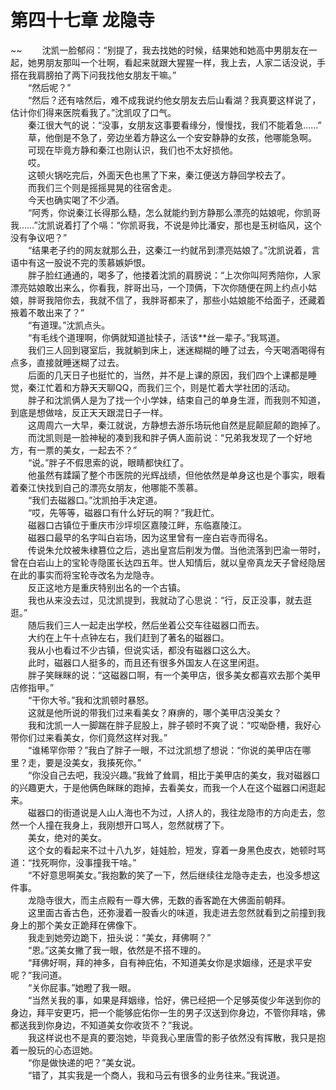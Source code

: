 # 第四十七章 龙隐寺

~~
            　　沈凯一脸郁闷：“别提了，我去找她的时候，结果她和她高中男朋友在一起，她男朋友那叫一个壮啊，看起来就跟大猩猩一样，我上去，人家二话没说，手搭在我肩膀拍了两下问我找他女朋友干嘛。”<br>　　“然后呢？”<br>　　“然后？还有啥然后，难不成我说约他女朋友去后山看湖？我真要这样说了，估计你们得来医院看我了。”沈凯叹了口气。<br>　　秦江很大气的说：“没事，女朋友这事要看缘分，慢慢找，我们不能着急……”<br>　　草，他倒是不急了，旁边坐着方静这么一个安安静静的女孩，他哪能急啊。<br>　　可现在毕竟方静和秦江也刚认识，我们也不太好损他。<br>　　哎。<br>　　这顿火锅吃完后，外面天色也黑了下来，秦江便送方静回学校去了。<br>　　而我们三个则是摇摇晃晃的往宿舍走。<br>　　今天也确实喝了不少酒。<br>　　“阿秀，你说秦江长得那么糙，怎么就能约到方静那么漂亮的姑娘呢，你凯哥我……”沈凯说着打了个嗝：“你凯哥我，不说是帅比潘安，那也是玉树临风，这个没有争议吧？”<br>　　“结果老子约的网友就那么丑，这秦江一约就吊到漂亮姑娘了。”沈凯说着，言语中有这一股说不完的羡慕嫉妒恨。<br>　　胖子脸红通通的，喝多了，他搂着沈凯的肩膀说：“上次你叫阿秀陪你，人家漂亮姑娘敢出来么，你看我，胖哥出马，一个顶俩，下次你随便在网上约点小姑娘，胖哥我陪你去，我就不信了，我胖哥都来了，那些小姑娘能不给面子，还藏着掖着不敢出来了？”<br>　　“有道理。”沈凯点头。<br>　　“有毛线个道理啊，你俩就知道扯犊子，活该**丝一辈子。”我骂道。<br>　　我们三人回到寝室后，我就躺到床上，迷迷糊糊的睡了过去，今天喝酒喝得有点多，直接就睡迷糊了过去。<br>　　后面的几天日子也挺忙的，当然，并不是上课的原因，我们四个上课都是睡觉，秦江忙着和方静天天聊QQ，而我们三个，则是忙着大学社团的活动。<br>　　胖子和沈凯俩人是为了找一个小学妹，结束自己的单身生涯，而我则不知道，到底是想做啥，反正天天跟混日子一样。<br>　　这周周六一大早，秦江就说，方静想去游乐场玩他自然是屁颠屁颠的跑掉了。<br>　　而沈凯则是一脸神秘的凑到我和胖子俩人面前说：“兄弟我发现了一个好地方，有一票的美女，一起去不？”<br>　　“说。”胖子不假思索的说，眼睛都快红了。<br>　　他虽然有蹂躏了整个市医院的光辉战绩，但他依然是单身这也是个事实，眼看着秦江快找到自己的漂亮女朋友，他哪能不羡慕。<br>　　“我们去磁器口。”沈凯拍手决定道。<br>　　“哎，先等等，磁器口有什么好玩的啊？”我赶忙。<br>　　磁器口古镇位于重庆市沙坪坝区嘉陵江畔，东临嘉陵江。<br>　　磁器口最早的名字叫白岩场，因为这里曾有一座白岩寺而得名。<br>　　传说朱允炆被朱棣篡位之后，逃出皇宫后削发为僧。当他流落到巴渝一带时，曾在白岩山上的宝轮寺隐匿长达四五年。世人知情后，就以皇帝真龙天子曾经隐居在此的事实而将宝轮寺改名为龙隐寺。<br>　　反正这地方是重庆特别出名的一个古镇。<br>　　我也从来没去过，见沈凯提到，我就动了心思说：“行，反正没事，就去逛逛。”<br>　　随后我们三人一起走出学校，然后坐着公交车往磁器口而去。<br>　　大约在上午十点钟左右，我们赶到了著名的磁器口。<br>　　我从小也看过不少古镇，但说实话，都没有磁器口这么大。<br>　　此时，磁器口人挺多的，而且还有很多外国友人在这里闲逛。<br>　　胖子笑眯眯的说：“这磁器口啊，有一个美甲店，很多美女都喜欢去那个美甲店修指甲。”<br>　　“干你大爷。”我和沈凯顿时暴怒。<br>　　这就是他所说的带我们过来看美女？麻痹的，哪个美甲店没美女？<br>　　我和沈凯一人一脚踹在胖子屁股上，胖子顿时不爽了说：“哎呦卧槽，我好心带你们过来看美女，你们竟然这样对我。”<br>　　“谁稀罕你带？”我白了胖子一眼，不过沈凯想了想说：“你说的美甲店在哪里？走，要是没美女，我揍死你。”<br>　　“你没自己去吧，我没兴趣。”我耸了耸肩，相比于美甲店的美女，我对磁器口的兴趣更大，于是他俩色眯眯的跑掉，去看美女，而我一个人在这个磁器口闲逛起来。<br>　　磁器口的街道说是人山人海也不为过，人挤人的，我往龙隐市的方向走去，忽然一个人撞在我身上，我刚想开口骂人，忽然就楞了下。<br>　　美女，绝对的美女。<br>　　这个女的看起来不过十八九岁，娃娃脸，短发，穿着一身黑色皮衣，她顿时骂道：“找死啊你，没事撞我干啥。”<br>　　“不好意思啊美女。”我抱歉的笑了一下，然后继续往龙隐寺走去，也没多想这件事。<br>　　龙隐寺很大，而主点殿有一尊大佛，无数的香客跪在大佛面前朝拜。<br>　　这里面古香古色，还弥漫着一股香火的味道，我走进去忽然就看到之前撞到我身上的那个美女正跪拜在佛像下。<br>　　我走到她旁边跪下，扭头说：“美女，拜佛啊？”<br>　　“恩。”这美女撇了我一眼，依然是不搭不理的。<br>　　“拜佛好啊，拜的神多，自有神庇佑，不知道美女你是求姻缘，还是求平安呢？”我问道。<br>　　“关你屁事。”她瞪了我一眼。<br>　　“当然关我的事，如果是拜姻缘，恰好，佛已经把一个足够英俊少年送到你的身边，拜平安更巧，把一个能够庇佑你一生的男子汉送到你身边，不管你拜啥，佛都送我到你身边，不知道美女你收货不？”我说。<br>　　我这样说也不是真的要泡她，毕竟我心里唐雪的影子依然没有挥散，我只是抱着一股玩的心态逗她。<br>　　“你是做快递的吧？”美女说。<br>　　“错了，其实我是一个商人，我和马云有很多的业务往来。”我说道。<br>　　
	